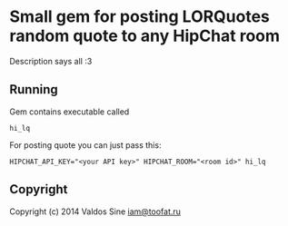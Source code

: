 # Small gem for posting LORQuotes random quote to any HipChat room

Description says all :3

## Running

Gem contains executable called

    hi_lq

For posting quote you can just pass this:

    HIPCHAT_API_KEY="<your API key>" HIPCHAT_ROOM="<room id>" hi_lq

## Copyright

Copyright (c) 2014 Valdos Sine <iam@toofat.ru>
